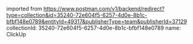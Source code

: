 imported from https://www.postman.com/v1/backend/redirect?type=collection&id=35240-72e604f5-6257-4d0e-8b1c-bfbf148e0789&entityId=49317&publisherType=team&publisherId=37129
collectionId: 35240-72e604f5-6257-4d0e-8b1c-bfbf148e0789
name: ClickUp